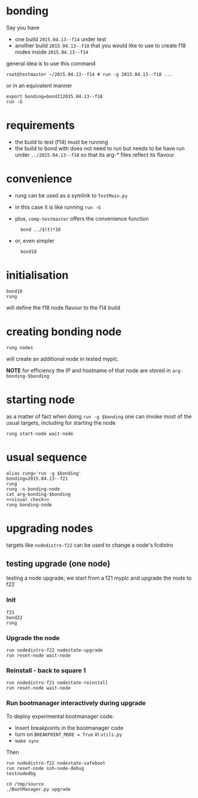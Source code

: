 # bonding

Say you have 

* one build `2015.04.13--f14` under test
* another build `2015.04.13--f18` that you would like to use to create f18 nodes inside 	`2015.04.13--f14`

general idea is to use this command

	root@testmaster ~/2015.04.13--f14 # run -g 2015.04.13--f18 ...
	
or in an equivalent manner

	export bonding=bond212015.04.13--f18
	run -G
	
# requirements

* the build to test (f14) must be running
* the build to bond with does not need to run but needs to be have run under `../2015.04.13--f18` so that its arg-* files reflect its flavour

# convenience

* rung can be used as a symlink to `TestMain.py`
* in this case it is like running `run -G`

* plus, `comp-testmaster` offers the convenience function
		
		bond ../$(t)*18
		
* or, even simpler

		bond18		

# initialisation

	bond18
	rung
    
will define the f18 node flavour to the f14 build
 
# creating bonding node

	rung nodes

will create an additional node in tested myplc. 

**NOTE** for efficiency the IP and hostname of that node are stored in `arg-bonding-$bonding`

# starting node

as a matter of fact when doing `run -g $bonding` one can invoke most of the usual targets, including for starting the node

	rung start-node wait-node
	
# usual sequence

	alias rung='run -g $bonding'
	bonding=2015.04.13--f21
	rung 
	rung -n bonding-node
	cat arg-bonding-$bonding
	<<visual check>>
	rung bonding-node


# upgrading nodes

targets like `nodedistro-f22` can be used to change a node's fcdistro


## testing upgrade (one node)

testing a node upgrade; we start from a f21 myplc and upgrade the node to f22

### Init

    f21
    bond22
    rung

### Upgrade the node
    
    run nodedistro-f22 nodestate-upgrade
    run reset-node wait-node
    
### Reinstall - back to square 1

	run nodedistro-f21 nodestate-reinstall
	run reset-node wait-node
    
### Run bootmanager interactively during upgrade
To deploy experimental bootmanager code:

* Insert breakpoints in the bootmanager code
* turn on `BREAKPOINT_MODE = True` in `utils.py`
* `make sync` 

Then 

    run nodedistro-f22 nodestate-safeboot 
    run reset-node ssh-node-debug
    testnodedbg
    
    cd /tmp/source
    ./BootManager.py upgrade
    
	
